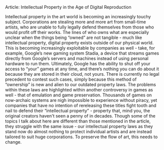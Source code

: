 Article: Intellectual Property in the Age of Digital Reproduction

  Intellectual property in the art world is becoming an increasingly touchy subject. Corporations are stealing more and more art from small-time artists, who are unable to fully legally defend themselves from those who would profit off their works. The lines of who owns what are especially unclear when the things being “owned” are not tangible - much like intellectual property, digital property exists outside of our physical world. 
  This is becoming increasingly exploitable by companies as well - take, for example, Google’s new gaming system Stadia, a device that streams games directly from Google’s servers and machines instead of using personal hardware to run them. Ultimately, Google has the ability to shut off your access to “your” games at any time, and there’s nothing you can do about it because they are stored in their cloud, not yours. There is currently no legal precedent to contest such cases, simply because this method of “ownership” is new and alien to our outdated property laws. 
  The problems within these laws are highlighted within another controversy in games as well - that of emulation and game preservation. Thousands of games on now-archaic systems are nigh impossible to experience without piracy, yet companies that have no intention of rereleasing these titles fight tooth and nail to defend their “intellectual property” -  property that, mind you, the original creators haven't seen a penny of in decades. 
  Though some of the topics I talk about here are different than those mentioned in the article, they struggle with the same issue - our intellectual property laws as they stand now do almost nothing to protect individual artists and are instead tailored to suit huge corporations. To preserve the flow of art, this needs to change. 




